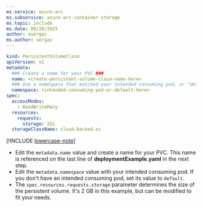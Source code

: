 ```yaml
---
ms.service: azure-arc
ms.subservice: azure-arc-container-storage
ms.topic: include
ms.date: 09/26/2025
author: asergaz
ms.author: sergaz
---
```

     
```yaml
kind: PersistentVolumeClaim
apiVersion: v1
metadata:
  ### Create a name for your PVC ###
  name: <create-persistent-volume-claim-name-here>
  ### Use a namespace that matched your intended consuming pod, or "default" ###
  namespace: <intended-consuming-pod-or-default-here>
spec:
  accessModes:
    - ReadWriteMany
  resources:
    requests:
      storage: 2Gi
  storageClassName: cloud-backed-sc
```

[!INCLUDE [lowercase-note](lowercase-note.md)]

- Edit the `metadata.name` value and create a name for your PVC. This name is referenced on the last line of **deploymentExample.yaml** in the next step. 
- Edit the `metadata.namespace` value with your intended consuming pod. If you don't have an intended consuming pod, set its value to `default`. 
- The `spec.resources.requests.storage` parameter determines the size of the persistent volume. It's 2 GB in this example, but can be modified to fit your needs.